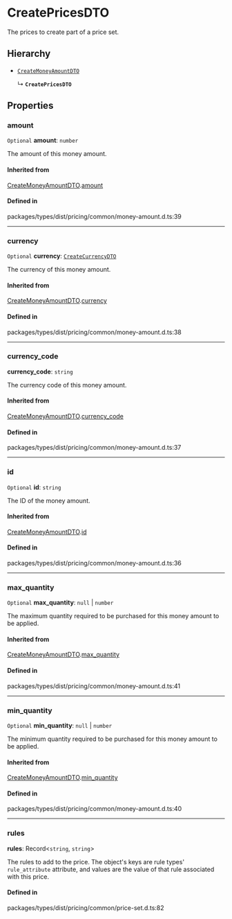 # CreatePricesDTO

The prices to create part of a price set.

## Hierarchy

- [`CreateMoneyAmountDTO`](CreateMoneyAmountDTO.md)

  ↳ **`CreatePricesDTO`**

## Properties

### amount

 `Optional` **amount**: `number`

The amount of this money amount.

#### Inherited from

[CreateMoneyAmountDTO](CreateMoneyAmountDTO.md).[amount](CreateMoneyAmountDTO.md#amount)

#### Defined in

packages/types/dist/pricing/common/money-amount.d.ts:39

___

### currency

 `Optional` **currency**: [`CreateCurrencyDTO`](CreateCurrencyDTO.md)

The currency of this money amount.

#### Inherited from

[CreateMoneyAmountDTO](CreateMoneyAmountDTO.md).[currency](CreateMoneyAmountDTO.md#currency)

#### Defined in

packages/types/dist/pricing/common/money-amount.d.ts:38

___

### currency\_code

 **currency\_code**: `string`

The currency code of this money amount.

#### Inherited from

[CreateMoneyAmountDTO](CreateMoneyAmountDTO.md).[currency_code](CreateMoneyAmountDTO.md#currency_code)

#### Defined in

packages/types/dist/pricing/common/money-amount.d.ts:37

___

### id

 `Optional` **id**: `string`

The ID of the money amount.

#### Inherited from

[CreateMoneyAmountDTO](CreateMoneyAmountDTO.md).[id](CreateMoneyAmountDTO.md#id)

#### Defined in

packages/types/dist/pricing/common/money-amount.d.ts:36

___

### max\_quantity

 `Optional` **max\_quantity**: ``null`` \| `number`

The maximum quantity required to be purchased for this money amount to be applied.

#### Inherited from

[CreateMoneyAmountDTO](CreateMoneyAmountDTO.md).[max_quantity](CreateMoneyAmountDTO.md#max_quantity)

#### Defined in

packages/types/dist/pricing/common/money-amount.d.ts:41

___

### min\_quantity

 `Optional` **min\_quantity**: ``null`` \| `number`

The minimum quantity required to be purchased for this money amount to be applied.

#### Inherited from

[CreateMoneyAmountDTO](CreateMoneyAmountDTO.md).[min_quantity](CreateMoneyAmountDTO.md#min_quantity)

#### Defined in

packages/types/dist/pricing/common/money-amount.d.ts:40

___

### rules

 **rules**: Record<`string`, `string`\>

The rules to add to the price. The object's keys are rule types' `rule_attribute` attribute, and values are the value of that rule associated with this price.

#### Defined in

packages/types/dist/pricing/common/price-set.d.ts:82
